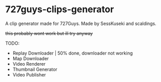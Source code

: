 # 727guys-clips-generator
A clip generator made for 727Guys. Made by SessKuseki and scaldings.

~~this probably wont work but ill try anyway~~

TODO:
- Replay Downloader | 50% done, downloader not working
- Map Downloader
- Video Renderer
- Thumbnail Generator
- Video Publisher
